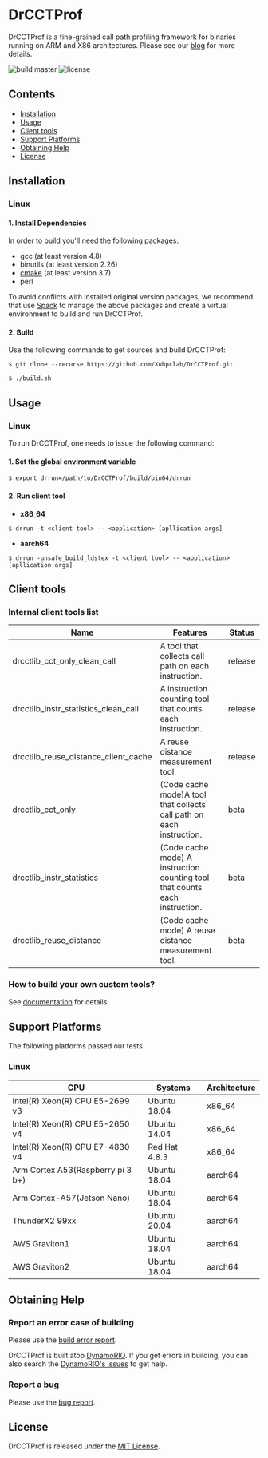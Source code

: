 # DrCCTProf

DrCCTProf is a fine-grained call path profiling framework for binaries running on ARM and X86 architectures. Please see our [blog](https://xl10.github.io/blog/drcctprof.html) for more details.

![build master](https://github.com/Xuhpclab/DrCCTProf/workflows/build%20master/badge.svg)
![license](https://img.shields.io/github/license/Xuhpclab/DrCCTProf)

## Contents

- [Installation](#installation)
- [Usage](#usage)
- [Client tools](#client-tools)
- [Support Platforms](#support-platforms)
- [Obtaining Help](#obtaining-help)
- [License](#license)

## Installation

### Linux

#### 1. Install Dependencies

In order to build you'll need the following packages:

* gcc (at least version 4.8)
* binutils (at least version 2.26)
* [cmake](https://cmake.org/download/) (at least version 3.7)
* perl

To avoid conflicts with installed original version packages, we recommend that use [Spack](https://spack.io/) to manage the above packages and create a virtual environment to build and run DrCCTProf. 

#### 2. Build

Use the following commands to get sources and build DrCCTProf:

```console
$ git clone --recurse https://github.com/Xuhpclab/DrCCTProf.git
```
```console
$ ./build.sh
```

## Usage

### Linux

To run DrCCTProf, one needs to issue the following command:

#### 1. Set the global environment variable

```console
$ export drrun=/path/to/DrCCTProf/build/bin64/drrun
```


#### 2. Run client tool

* **x86_64**

```console
$ drrun -t <client tool> -- <application> [apllication args]
```

* **aarch64**

```console
$ drrun -unsafe_build_ldstex -t <client tool> -- <application> [apllication args]
```

## Client tools

### Internal client tools list

| Name                                 | Features                                                                    | Status  |
|--------------------------------------|-----------------------------------------------------------------------------|---------|
| drcctlib_cct_only_clean_call         | A tool that collects call path on each instruction.                         | release |
| drcctlib_instr_statistics_clean_call | A instruction counting tool that counts each instruction.                   | release |
| drcctlib_reuse_distance_client_cache | A reuse distance measurement tool.                                          | release |
| drcctlib_cct_only                    | (Code cache mode)A tool that collects call path on each instruction.        | beta    |
| drcctlib_instr_statistics            | (Code cache mode) A instruction counting tool that counts each instruction. | beta    |
| drcctlib_reuse_distance              | (Code cache mode) A reuse distance measurement tool.                        | beta    |

### How to build your own custom tools?

See [documentation](doc/build_custom_client_tool.md) for details.

## Support Platforms

The following platforms passed our tests.

### Linux

| CPU                               | Systems         | Architecture |
|-----------------------------------|-----------------|--------------|
| Intel(R) Xeon(R) CPU E5-2699 v3   | Ubuntu 18.04    | x86_64       |
| Intel(R) Xeon(R) CPU E5-2650 v4   | Ubuntu 14.04    | x86_64       |
| Intel(R) Xeon(R) CPU E7-4830 v4   | Red Hat 4.8.3   | x86_64       |
| Arm Cortex A53(Raspberry pi 3 b+) | Ubuntu 18.04    | aarch64      |
| Arm Cortex-A57(Jetson Nano)       | Ubuntu 18.04    | aarch64      |
| ThunderX2 99xx                    | Ubuntu 20.04    | aarch64      |
| AWS Graviton1                     | Ubuntu 18.04    | aarch64      |
| AWS Graviton2                     | Ubuntu 18.04    | aarch64      |

## Obtaining Help

### Report an error case of building

Please use the [build error report](https://github.com/Xuhpclab/DrCCTProf/issues/new?labels=build-error&template=build_error.md&title=Build+error).

DrCCTProf is built atop [DynamoRIO](https://github.com/DynamoRIO/dynamorio). If you get errors in building, you can also search the [DynamoRIO's issues](https://github.com/DynamoRIO/dynamorio/issues) to get help.

### Report a bug

Please use the [bug report](https://github.com/Xuhpclab/DrCCTProf/issues/new?labels=bug-report&template=bug_report.md&title=Bug+report).

## License

DrCCTProf is released under the [MIT License](http://www.opensource.org/licenses/MIT).
